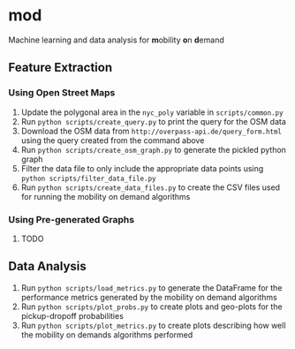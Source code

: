 # mod
Machine learning and data analysis for **m**obility **o**n **d**emand

## Feature Extraction
### Using Open Street Maps
1. Update the polygonal area in the `nyc_poly` variable in `scripts/common.py`
2. Run `python scripts/create_query.py` to print the query for the OSM
data
3. Download the OSM data from `http://overpass-api.de/query_form.html`
using the query created from the command above
4. Run `python scripts/create_osm_graph.py` to generate the pickled python
graph
5. Filter the data file to only include the appropriate data points using
`python scripts/filter_data_file.py`
6. Run `python scripts/create_data_files.py` to create the CSV files used
for running the mobility on demand algorithms

### Using Pre-generated Graphs
1. TODO

## Data Analysis
1. Run `python scripts/load_metrics.py` to generate the DataFrame for the
performance metrics generated by the mobility on demand algorithms
2. Run `python scripts/plot_probs.py` to create plots and geo-plots for the
pickup-dropoff probabilities
3. Run `python scripts/plot_metrics.py` to create plots describing how well
the mobility on demands algorithms performed
